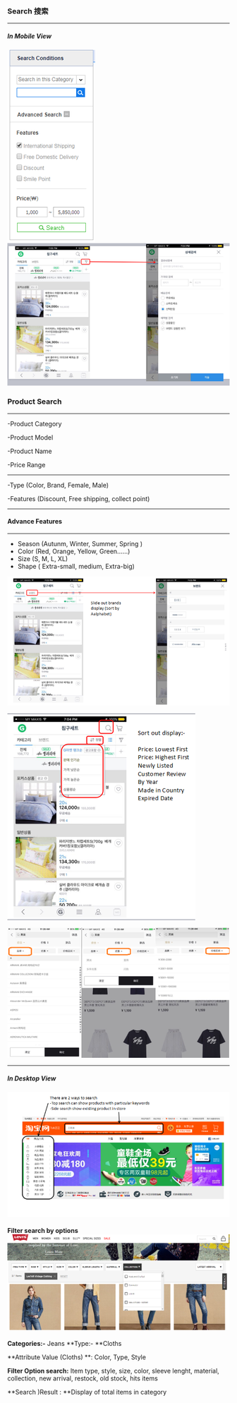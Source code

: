 ### Search 搜索

---

##### In Mobile View

![](/assets/Search01.png)![](/assets/SearchCombine3.png)

### Product Search

---

-Product Category

-Product Model

-Product Name

-Price Range

---

-Type \(Color, Brand, Female, Male\)

-Features \(Discount, Free shipping, collect point\)

---

#### Advance Features

---

* Season \(Autunm, Winter, Summer, Spring \)
* Color \(Red, Orange, Yellow, Green......\)
* Size \(S, M, L, XL\)
* Shape \( Extra-small, medium, Extra-big\) 

![](/assets/SearchCombine.png)

![](/assets/SearchCombine2.png)

![](/assets/SearchFilter.png)

---

##### In Desktop View

![](/assets/DesktopSearch.png)

#### Filter search by options![](/assets/filterByOption.png)

**Categories:-**  Jeans               **Type:- **Cloths

**Attribute Value \(Cloths\) **: Color, Type, Style

**Filter Option search:** Item type, style, size, color, sleeve lenght, material, collection, new arrival, restock, old stock, hits items

**Search \)Result : **Display of total items in category

